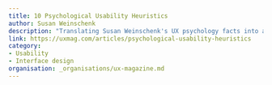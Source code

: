 ```yaml
---
title: 10 Psychological Usability Heuristics
author: Susan Weinschenk
description: "Translating Susan Weinschenk's UX psychology facts into a checklist of heuristic principles that can be used to evaluate interfaces."
link: https://uxmag.com/articles/psychological-usability-heuristics
category:
- Usability
- Interface design
organisation: _organisations/ux-magazine.md
---
```


